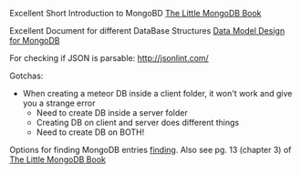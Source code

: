 Excellent Short Introduction to MongoBD [The Little MongoDB Book](http://openmymind.net/mongodb.pdf)

Excellent Document for different DataBase Structures [Data Model Design for MongoDB](http://docs.mongodb.org/master/MongoDB-data-models-guide.pdf)

For checking if JSON is parsable: http://jsonlint.com/

Gotchas:
 * When creating a meteor DB inside a client folder, it won't work and give you a strange error
   * Need to create DB inside a server folder 
   * Creating DB on client and server does different things
   * Need to create DB on BOTH!

Options for finding MongoDB entries [finding](http://docs.meteor.com/#/full/find). Also see pg. 13 (chapter 3) of [The Little MongoDB Book](openmymind.net/mongodb.pdf)
